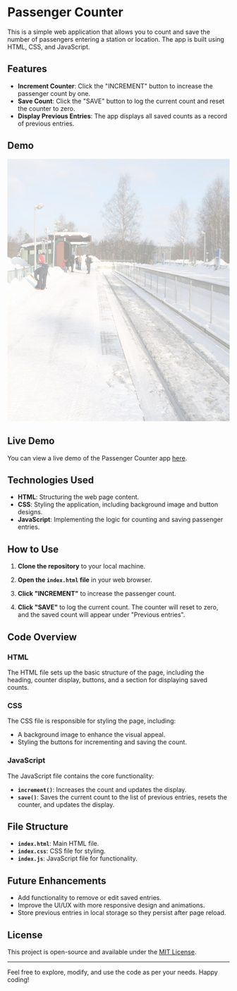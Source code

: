 # Passenger Counter

This is a simple web application that allows you to count and save the number of passengers entering a station or location. The app is built using HTML, CSS, and JavaScript.

## Features

- **Increment Counter**: Click the "INCREMENT" button to increase the passenger count by one.
- **Save Count**: Click the "SAVE" button to log the current count and reset the counter to zero.
- **Display Previous Entries**: The app displays all saved counts as a record of previous entries.

## Demo

![Passenger Counter Demo](station.jpg)


## Live Demo

You can view a live demo of the Passenger Counter app [here](https://passenger-counter.dhiashalabi.info/).

## Technologies Used

- **HTML**: Structuring the web page content.
- **CSS**: Styling the application, including background image and button designs.
- **JavaScript**: Implementing the logic for counting and saving passenger entries.

## How to Use

1. **Clone the repository** to your local machine.

2. **Open the `index.html` file** in your web browser.

3. **Click "INCREMENT"** to increase the passenger count.

4. **Click "SAVE"** to log the current count. The counter will reset to zero, and the saved count will appear under "Previous entries".

## Code Overview

### HTML

The HTML file sets up the basic structure of the page, including the heading, counter display, buttons, and a section for displaying saved counts.

### CSS

The CSS file is responsible for styling the page, including:

- A background image to enhance the visual appeal.
- Styling the buttons for incrementing and saving the count.

### JavaScript

The JavaScript file contains the core functionality:

- **`increment()`**: Increases the count and updates the display.
- **`save()`**: Saves the current count to the list of previous entries, resets the counter, and updates the display.

## File Structure

- **`index.html`**: Main HTML file.
- **`index.css`**: CSS file for styling.
- **`index.js`**: JavaScript file for functionality.

## Future Enhancements

- Add functionality to remove or edit saved entries.
- Improve the UI/UX with more responsive design and animations.
- Store previous entries in local storage so they persist after page reload.

## License

This project is open-source and available under the [MIT License](LICENSE).

---

Feel free to explore, modify, and use the code as per your needs. Happy coding!
